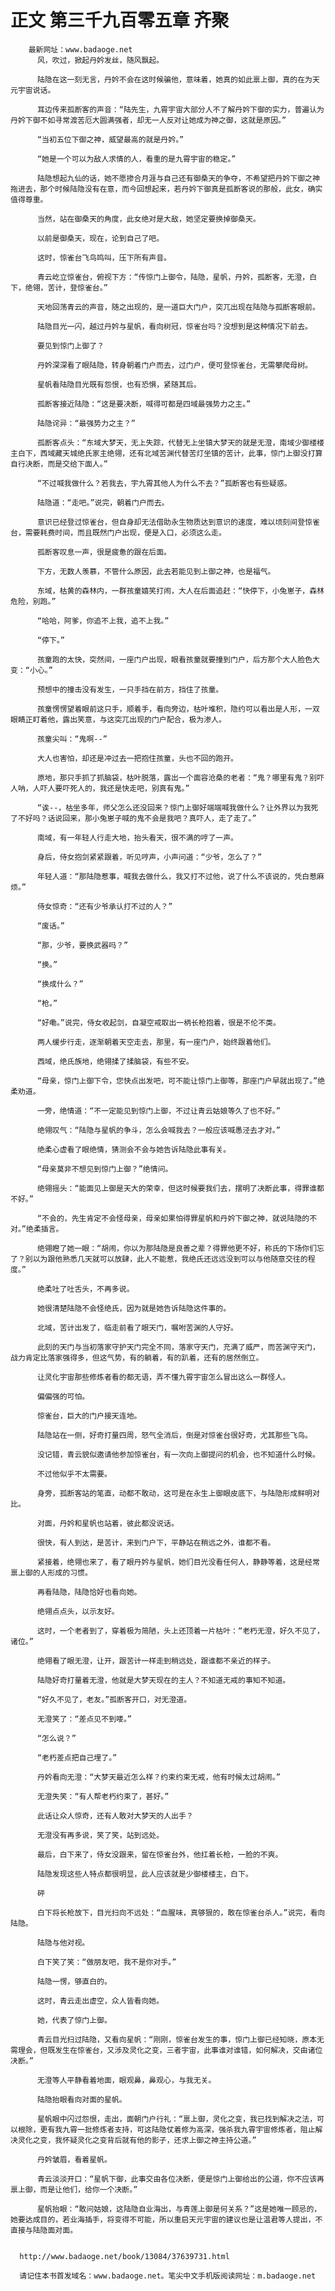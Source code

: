 # 正文 第三千九百零五章 齐聚
        最新网址：www.badaoge.net
          风，吹过，掀起丹妗发丝，随风飘起。
      
          陆隐在这一刻无言，丹妗不会在这时候骗他，意味着，她真的如此禀上御，真的在为天元宇宙说话。
      
          耳边传来孤断客的声音：“陆先生，九霄宇宙大部分人不了解丹妗下御的实力，普遍认为丹妗下御不如寻常渡苦厄大圆满强者，却无一人反对让她成为神之御，这就是原因。”
      
          “当初五位下御之神，威望最高的就是丹妗。”
      
          “她是一个可以为敌人求情的人，看重的是九霄宇宙的稳定。”
      
          陆隐想起九仙的话，她不愿掺合月涯与自己还有御桑天的争夺，不希望把丹妗下御之神拖进去，那个时候陆隐没有在意，而今回想起来，若丹妗下御真是孤断客说的那般，此女，确实值得尊重。
      
          当然，站在御桑天的角度，此女绝对是大敌，她坚定要换掉御桑天。
      
          以前是御桑天，现在，论到自己了吧。
      
          这时，惊雀台飞鸟鸣叫，压下所有声音。
      
          青云屹立惊雀台，俯视下方：“传惊门上御令，陆隐，星帆，丹妗，孤断客，无澄，白下，绝翎，苦计，登惊雀台。”
      
          天地回荡青云的声音，随之出现的，是一道巨大门户，突兀出现在陆隐与孤断客眼前。
      
          陆隐目光一闪，越过丹妗与星帆，看向树冠，惊雀台吗？没想到是这种情况下前去。
      
          要见到惊门上御了？
      
          丹妗深深看了眼陆隐，转身朝着门户而去，过门户，便可登惊雀台，无需攀爬母树。
      
          星帆看陆隐目光既有怨恨，也有恐惧，紧随其后。
      
          孤断客接近陆隐：“这是要决断，喊得可都是四域最强势力之主。”
      
          陆隐诧异：“最强势力之主？”
      
          孤断客点头：“东域大梦天，无上失踪，代替无上坐镇大梦天的就是无澄，南域少御楼楼主白下，西域藏天城绝氏家主绝翎，还有北域苦渊代替苦灯坐镇的苦计，此事，惊门上御没打算自行决断，而是交给下面人。”
      
          “不过喊我做什么？若我去，宇九霄其他人为什么不去？”孤断客也有些疑惑。
      
          陆隐道：“走吧。”说完，朝着门户而去。
      
          意识已经登过惊雀台，但自身却无法借助永生物质达到意识的速度，难以顷刻间登惊雀台，需要耗费时间，而且既然门户出现，便是入口，必须这么走。
      
          孤断客叹息一声，很是疲惫的跟在后面。
      
          下方，无数人羡慕，不管什么原因，此去若能见到上御之神，也是福气。
      
          东域，枯黄的森林内，一群孩童嬉笑打闹，大人在后面追赶：“快停下，小兔崽子，森林危险，别跑。”
      
          “哈哈，阿爹，你追不上我，追不上我。”
      
          “停下。”
      
          孩童跑的太快，突然间，一座门户出现，眼看孩童就要撞到门户，后方那个大人脸色大变：“小心。”
      
          预想中的撞击没有发生，一只手挡在前方，挡住了孩童。
      
          孩童愣愣望着眼前这只手，顺着手，看向旁边，枯叶堆积，隐约可以看出是人形，一双眼睛正盯着他，露出笑意，与这突兀出现的门户配合，极为渗人。
      
          孩童尖叫：“鬼啊--”
      
          大人也害怕，却还是冲过去一把抱住孩童，头也不回的跑开。
      
          原地，那只手抓了抓脑袋，枯叶脱落，露出一个面容沧桑的老者：“鬼？哪里有鬼？别吓人呐，人吓人要吓死人的，我还是快走吧，别真有鬼。”
      
          “诶--，枯坐多年，师父怎么还没回来？惊门上御好端端喊我做什么？让外界以为我死了不好吗？话说回来，那小兔崽子喊的鬼不会是我吧？真吓人，走了走了。”
      
          南域，有一年轻人行走大地，抬头看天，很不满的哼了一声。
      
          身后，侍女抱剑紧紧跟着，听见哼声，小声问道：“少爷，怎么了？”
      
          年轻人道：“那陆隐惹事，喊我去做什么，我又打不过他，说了什么不该说的，凭白惹麻烦。”
      
          侍女惊奇：“还有少爷承认打不过的人？”
      
          “废话。”
      
          “那，少爷，要换武器吗？”
      
          “换。”
      
          “换成什么？”
      
          “枪。”
      
          “好嘞。”说完，侍女收起剑，自凝空戒取出一柄长枪抱着，很是不伦不类。
      
          两人缓步行走，逐渐朝着天空走去，那里，有一座门户，始终跟着他们。
      
          西域，绝氏族地，绝翎揉了揉脑袋，有些不安。
      
          “母亲，惊门上御下令，您快点出发吧，可不能让惊门上御等，那座门户早就出现了。”绝柔劝道。
      
          一旁，绝情道：“不一定能见到惊门上御，不过让青云姑娘等久了也不好。”
      
          绝翎叹气：“陆隐与星帆的争斗，怎么会喊我去？一般应该喊愚泾去才对。”
      
          绝柔心虚看了眼绝情，猜测会不会与她告诉陆隐此事有关。
      
          “母亲莫非不想见到惊门上御？”绝情问。
      
          绝翎摇头：“能面见上御是天大的荣幸，但这时候要我们去，摆明了决断此事，得罪谁都不好。”
      
          “不会的，先生肯定不会怪母亲，母亲如果怕得罪星帆和丹妗下御之神，就说陆隐的不对。”绝柔插言。
      
          绝翎瞪了她一眼：“胡闹，你以为那陆隐是良善之辈？得罪他更不好，称氏的下场你们忘了？别以为跟他熟悉几天就可以放肆，此人不能惹，我绝氏还远远没到可以与他随意交往的程度。”
      
          绝柔吐了吐舌头，不再多说。
      
          她很清楚陆隐不会怪绝氏，因为就是她告诉陆隐这件事的。
      
          北域，苦计出发了，临走前看了眼天门，嘱咐苦渊的人守好。
      
          此刻的天门与当初落家守护天门完全不同，落家守天门，充满了威严，而苦渊守天门，战力肯定比落家强得多，但这气势，有的躺着，有的趴着，还有的居然倒立。
      
          让灵化宇宙那些修炼者看的都无语，弄不懂九霄宇宙怎么冒出这么一群怪人。
      
          偏偏强的可怕。
      
          惊雀台，巨大的门户接天连地。
      
          陆隐站在一侧，好奇打量四周，怒气全消后，倒是对惊雀台很好奇，尤其那些飞鸟。
      
          没记错，青云貌似邀请他参加惊雀台，有一次向上御提问的机会，也不知道什么时候。
      
          不过他似乎不太需要。
      
          身旁，孤断客站的笔直，动都不敢动，这可是在永生上御眼皮底下，与陆隐形成鲜明对比。
      
          对面，丹妗和星帆也站着，彼此都没说话。
      
          很快，有人到达，是苦计，来到门户下，平静站在稍远之外，谁都不看。
      
          紧接着，绝翎也来了，看了眼丹妗与星帆，她们目光没看任何人，静静等着，这是经常禀上御的人形成的习惯。
      
          再看陆隐，陆隐恰好也看向她。
      
          绝翎点点头，以示友好。
      
          这时，一个老者到了，穿着极为简陋，头上还顶着一片枯叶：“老朽无澄，好久不见了，诸位。”
      
          绝翎看了眼无澄，让开，跟苦计一样走到稍远处，跟谁都不亲近的样子。
      
          陆隐好奇打量着无澄，他就是大梦天现在的主人？不知道无戒的事知不知道。
      
          “好久不见了，老友。”孤断客开口，对无澄道。
      
          无澄笑了：“差点见不到喽。”
      
          “怎么说？”
      
          “老朽差点把自己埋了。”
      
          丹妗看向无澄：“大梦天最近怎么样？约束约束无戒，他有时候太过胡闹。”
      
          无澄失笑：“有人帮老朽约束了，甚好。”
      
          此话让众人惊奇，还有人敢对大梦天的人出手？
      
          无澄没有再多说，笑了笑，站到远处。
      
          最后，白下来了，侍女没跟来，留在惊雀台外，他扛着长枪，一脸的不爽。
      
          陆隐发现这些人特点都很明显，此人应该就是少御楼楼主，白下。
      
          砰
      
          白下将长枪放下，目光扫向不远处：“血腥味，真够狠的，敢在惊雀台杀人。”说完，看向陆隐。
      
          陆隐与他对视。
      
          白下笑了笑：“做朋友吧，我不是你对手。”
      
          陆隐一愣，够直白的。
      
          这时，青云走出虚空，众人皆看向她。
      
          她，代表了惊门上御。
      
          青云目光扫过陆隐，又看向星帆：“刚刚，惊雀台发生的事，惊门上御已经知晓，原本无需理会，但既发生在惊雀台，又涉及灵化之变，三者宇宙，此事谁对谁错，如何解决，交由诸位决断。”
      
          无澄等人平静看着地面，眼观鼻，鼻观心，与我无关。
      
          陆隐抬眼看向对面的星帆。
      
          星帆眼中闪过怨恨，走出，面朝门户行礼：“禀上御，灵化之变，我已找到解决之法，可以根除，更有我九霄一批修炼者支持，可这陆隐仗着修为高深，强杀我九霄宇宙修炼者，阻止解决灵化之变，我怀疑灵化之变背后就有他的影子，还求上御之神主持公道。”
      
          丹妗皱眉，看着星帆。
      
          青云淡淡开口：“星帆下御，此事交由各位决断，便是惊门上御给出的公道，你不应该再禀上御，而是让他们，给你一个决断。”
      
          星帆抬眼：“敢问姑娘，这陆隐自业海出，与青莲上御是何关系？”这是她唯一顾忌的，她要达成目的，若业海插手，将变得不可能，所以重启天元宇宙的建议也是让温君等人提出，不直接与陆隐面对面。
      
      
      http://www.badaoge.net/book/13084/37639731.html
      
      请记住本书首发域名：www.badaoge.net。笔尖中文手机版阅读网址：m.badaoge.net